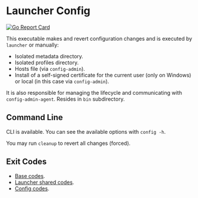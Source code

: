 # Launcher Config

[![Go Report Card](https://goreportcard.com/badge/github.com/luskaner/ageLANServer/launcher-config)](https://goreportcard.com/report/github.com/luskaner/ageLANServer/launcher-config)

This executable makes and revert configuration changes and is executed by `launcher` or manually:

- Isolated metadata directory.
- Isolated profiles directory.
- Hosts file (via `config-admin`).
- Install of a self-signed certificate for the current user (only on Windows) or local (in this case via
  `config-admin`).

It is also responsible for managing the lifecycle and communicating with `config-admin-agent`.
Resides in `bin` subdirectory.

## Command Line

CLI is available. You can see the available options with
`config -h`.

You may run `cleanup` to revert all changes (forced).

## Exit Codes

* [Base codes](../common/errors.go).
* [Launcher shared codes](../launcher-common/errors.go).
* [Config codes](internal/errors.go).
